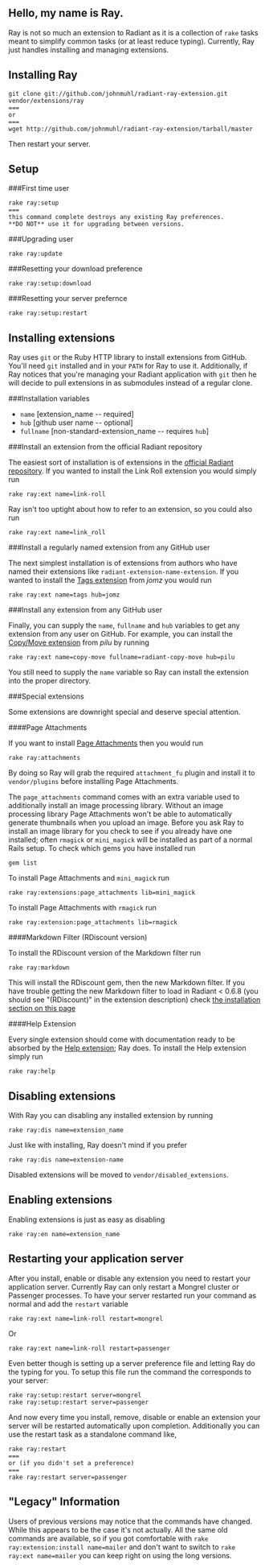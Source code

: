 Hello, my name is Ray.
---

Ray is not so much an extension to Radiant as it is a collection of `rake` tasks meant to simplify common tasks (or at least reduce typing). Currently, Ray just handles installing and managing extensions.

Installing Ray
---

	git clone git://github.com/johnmuhl/radiant-ray-extension.git vendor/extensions/ray
	===
	or
	===
	wget http://github.com/johnmuhl/radiant-ray-extension/tarball/master

Then restart your server.

Setup
---

###First time user

	rake ray:setup
	===
	this command complete destroys any existing Ray preferences.
	**DO NOT** use it for upgrading between versions.

###Upgrading user

	rake ray:update

###Resetting your download preference

	rake ray:setup:download

###Resetting your server prefernce

	rake ray:setup:restart

Installing extensions
---

Ray uses `git` or the Ruby HTTP library to install extensions from GitHub. You'll need `git` installed and in your `PATH` for Ray to use it. Additionally, if Ray notices that you're managing your Radiant application with `git` then he will decide to pull extensions in as submodules instead of a regular clone.

###Installation variables

* `name` [extension_name -- required]
* `hub` [github user name -- optional]
* `fullname` [non-standard-extension_name -- requires `hub`]

###Install an extension from the official Radiant repository

The easiest sort of installation is of extensions in the [official Radiant repository][rr]. If you wanted to install the Link Roll extension you would simply run

	rake ray:ext name=link-roll

Ray isn't too uptight about how to refer to an extension, so you could also run

	rake ray:ext name=link_roll

[rr]: http://github.com/radiant

###Install a regularly named extension from any GitHub user

The next simplest installation is of extensions from authors who have named their extensions like `radiant-extension-name-extension`. If you wanted to install the [Tags extension][te] from *jomz* you would run

	rake ray:ext name=tags hub=jomz

[te]: http://github.com/jomz/radiant-tags-extension

###Install any extension from any GitHub user

Finally, you can supply the `name`, `fullname` and `hub` variables to get any extension from any user on GitHub. For example, you can install the [Copy/Move extension][cm] from *pilu* by running

	rake ray:ext name=copy-move fullname=radiant-copy-move hub=pilu

You still need to supply the `name` variable so Ray can install the extension into the proper directory.

[cm]: http://github.com/pilu/radiant-copy-move

###Special extensions

Some extensions are downright special and deserve special attention.

####Page Attachments

If you want to install [Page Attachments][pa] then you would run

	rake ray:attachments

By doing so Ray will grab the required `attachment_fu` plugin and install it to `vendor/plugins` before installing Page Attachments.

The `page_attachments` command comes with an extra variable used to additionally install an image processing library. Without an image processing library Page Attachments won't be able to automatically generate thumbnails when you upload an image. Before you ask Ray to install an image library for you check to see if you already have one installed; often `rmagick` or `mini_magick` will be installed as part of a normal Rails setup. To check which gems you have installed run

	gem list

To install Page Attachments and `mini_magick` run

	rake ray:extensions:page_attachments lib=mini_magick

To install Page Attachments with `rmagick` run

	rake ray:extension:page_attachments lib=rmagick

[pa]: http://github.com/radiant/radiant-page-attachments-extension

####Markdown Filter (RDiscount version)

To install the RDiscount version of the Markdown filter run

	rake ray:markdown

This will install the RDiscount gem, then the new Markdown filter. If you have trouble getting the new Markdown filter to load in Radiant < 0.6.8 (you should see "(RDiscount)" in the extension description) check [the installation section on this page][tp]

[tp]: http://github.com/johnmuhl/radiant-markdown-extension/tree/master

####Help Extension

Every single extension should come with documentation ready to be absorbed by the [Help extension][hp]; Ray does. To install the Help extension simply run

	rake ray:help

[hp]: http://github.com/saturnflyer/radiant-help-extension/tree/master

Disabling extensions
---

With Ray you can disabling any installed extension by running

	rake ray:dis name=extension_name

Just like with installing, Ray doesn't mind if you prefer

	rake ray:dis name=extension-name

Disabled extensions will be moved to `vendor/disabled_extensions`.

Enabling extensions
---

Enabling extensions is just as easy as disabling

	rake ray:en name=extension_name

Restarting your application server
---

After you install, enable or disable any extension you need to restart your application server. Currently Ray can only restart a Mongrel cluster or Passenger processes. To have your server restarted run your command as normal and add the `restart` variable

	rake ray:ext name=link-roll restart=mongrel

Or

	rake ray:ext name=link-roll restart=passenger

Even better though is setting up a server preference file and letting Ray do the typing for you. To setup this file run the command the corresponds to your server:

	rake ray:setup:restart server=mongrel
	rake ray:setup:restart server=passenger

And now every time you install, remove, disable or enable an extension your server will be restarted automatically upon completion. Additionally you can use the restart task as a standalone command like,

	rake ray:restart
	===
	or (if you didn't set a preference)
	===
	rake ray:restart server=passenger

"Legacy" Information
---

Users of previous versions may notice that the commands have changed. While this appears to be the case it's not actually. All the same old commands are available, so if you got comfortable with `rake ray:extension:install name=mailer` and don't want to switch to `rake ray:ext name=mailer` you can keep right on using the long versions.